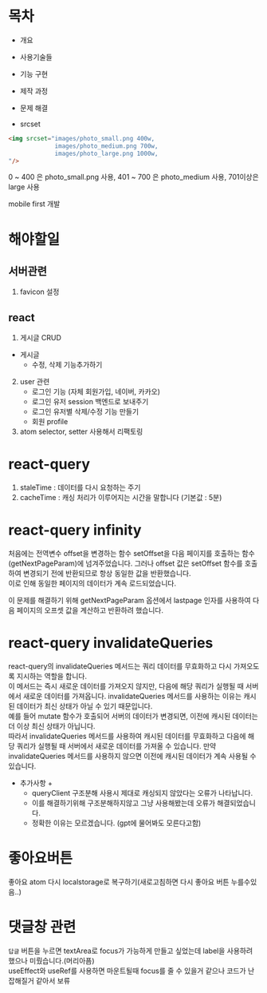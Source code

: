 # 목차

- 개요
- 사용기술들
- 기능 구현
- 제작 과정
- 문제 해결

- srcset

```html
<img srcset="images/photo_small.png 400w,
             images/photo_medium.png 700w,
             images/photo_large.png 1000w,
"/>
```

0 ~ 400 은 photo_small.png 사용, 401 ~ 700 은 photo_medium 사용, 701이상은 large 사용  

mobile first 개발
# 해야할일

## 서버관련

1. favicon 설정

## react

1. 게시글 CRUD
  - 게시글
    - 수정, 삭제 기능추가하기
2. user 관련
   - 로그인 기능 (자체 회원가입, 네이버, 카카오)
   - 로그인 유저 session 백엔드로 보내주기
   - 로그인 유저별 삭제/수정 기능 만들기
   - 회원 profile
3. atom selector, setter 사용해서 리팩토링

# react-query
1. staleTime : 데이터를 다시 요청하는 주기 
2. cacheTime : 캐싱 처리가 이루어지는 시간을 말합니다 (기본값 : 5분)

# react-query infinity 
처음에는 전역변수 offset을 변경하는 함수 setOffset을 다음 페이지를 호출하는 함수(getNextPageParam)에 넘겨주었습니다.
그러나 offset 값은 setOffset 함수를 호출하여 변경되기 전에 반환되므로 항상 동일한 값을 반환했습니다.   
이로 인해 동일한 페이지의 데이터가 계속 로드되었습니다.    

이 문제를 해결하기 위해 getNextPageParam 옵션에서 lastpage 인자를 사용하여 다음 페이지의 오프셋 값을 계산하고 반환하려 했습니다.

# react-query invalidateQueries
react-query의 invalidateQueries 메서드는 쿼리 데이터를 무효화하고 다시 가져오도록 지시하는 역할을 합니다.  
이 메서드는 즉시 새로운 데이터를 가져오지 않지만, 다음에 해당 쿼리가 실행될 때 서버에서 새로운 데이터를 가져옵니다.
invalidateQueries 메서드를 사용하는 이유는 캐시된 데이터가 최신 상태가 아닐 수 있기 때문입니다.  
예를 들어 mutate 함수가 호출되어 서버의 데이터가 변경되면, 이전에 캐시된 데이터는 더 이상 최신 상태가 아닙니다.  
따라서 invalidateQueries 메서드를 사용하여 캐시된 데이터를 무효화하고 다음에 해당 쿼리가 실행될 때 서버에서 새로운 데이터를 가져올 수 있습니다.
만약 invalidateQueries 메서드를 사용하지 않으면 이전에 캐시된 데이터가 계속 사용될 수 있습니다.   

- 추가사항 + 
  - queryClient 구조분해 사용시 제대로 캐싱되지 않았다는 오류가 나타납니다.
  - 이를 해결하기위해 구조분해하지않고 그냥 사용해봤는데 오류가 해결되었습니다.
  - 정확한 이유는 모르겠습니다. (gpt에 물어봐도 모른다고함)

# 좋아요버튼
좋아요 atom 다시 localstorage로 복구하기(새로고침하면 다시 좋아요 버튼 누를수있음..)

# 댓글창 관련

`답글` 버튼을 누르면 textArea로 focus가 가능하게 만들고 싶었는데 label을 사용하려 했으나 미뤘습니다.(머리아픔)  
useEffect와 useRef를 사용하면 마운트될때 focus를 줄 수 있을거 같으나 코드가 난잡해질거 같아서 보류  

